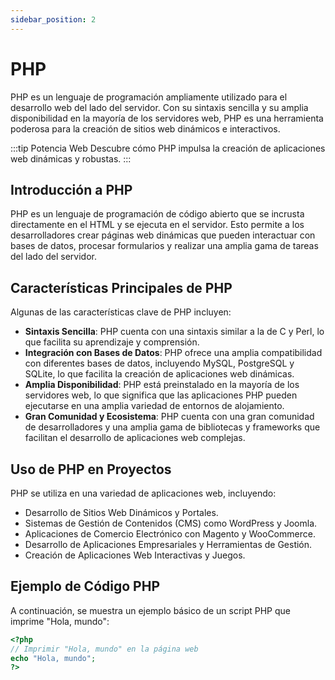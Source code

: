 ```yaml
---
sidebar_position: 2
---
```


# PHP

PHP es un lenguaje de programación ampliamente utilizado para el desarrollo web del lado del servidor. Con su sintaxis sencilla y su amplia disponibilidad en la mayoría de los servidores web, PHP es una herramienta poderosa para la creación de sitios web dinámicos e interactivos.

:::tip Potencia Web
Descubre cómo PHP impulsa la creación de aplicaciones web dinámicas y robustas.
:::

## Introducción a PHP

PHP es un lenguaje de programación de código abierto que se incrusta directamente en el HTML y se ejecuta en el servidor. Esto permite a los desarrolladores crear páginas web dinámicas que pueden interactuar con bases de datos, procesar formularios y realizar una amplia gama de tareas del lado del servidor.

## Características Principales de PHP

Algunas de las características clave de PHP incluyen:

- **Sintaxis Sencilla**: PHP cuenta con una sintaxis similar a la de C y Perl, lo que facilita su aprendizaje y comprensión.
- **Integración con Bases de Datos**: PHP ofrece una amplia compatibilidad con diferentes bases de datos, incluyendo MySQL, PostgreSQL y SQLite, lo que facilita la creación de aplicaciones web dinámicas.
- **Amplia Disponibilidad**: PHP está preinstalado en la mayoría de los servidores web, lo que significa que las aplicaciones PHP pueden ejecutarse en una amplia variedad de entornos de alojamiento.
- **Gran Comunidad y Ecosistema**: PHP cuenta con una gran comunidad de desarrolladores y una amplia gama de bibliotecas y frameworks que facilitan el desarrollo de aplicaciones web complejas.

## Uso de PHP en Proyectos

PHP se utiliza en una variedad de aplicaciones web, incluyendo:

- Desarrollo de Sitios Web Dinámicos y Portales.
- Sistemas de Gestión de Contenidos (CMS) como WordPress y Joomla.
- Aplicaciones de Comercio Electrónico con Magento y WooCommerce.
- Desarrollo de Aplicaciones Empresariales y Herramientas de Gestión.
- Creación de Aplicaciones Web Interactivas y Juegos.

## Ejemplo de Código PHP

A continuación, se muestra un ejemplo básico de un script PHP que imprime "Hola, mundo":

```php
<?php
// Imprimir "Hola, mundo" en la página web
echo "Hola, mundo";
?>

